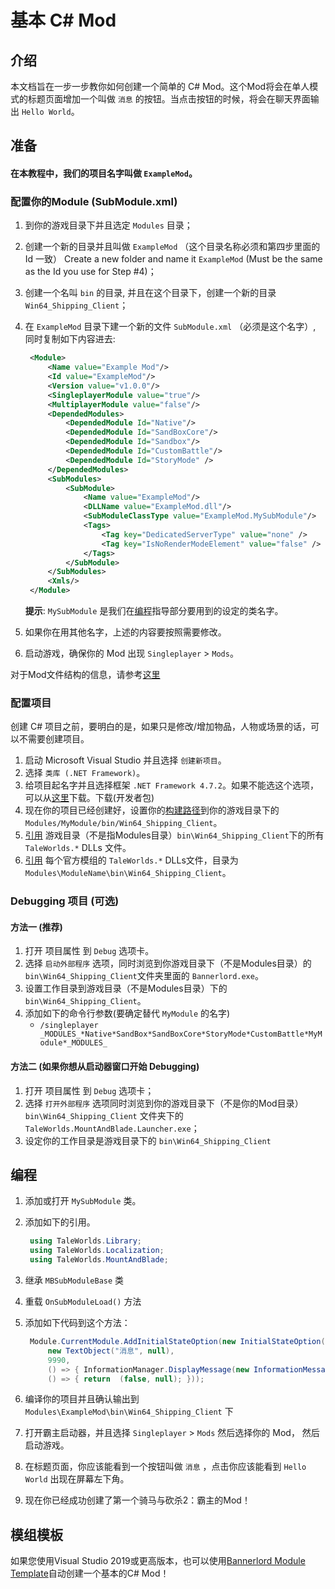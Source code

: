 # 基本 C# Mod

## 介绍

本文档旨在一步一步教你如何创建一个简单的 C# Mod。这个Mod将会在单人模式的标题页面增加一个叫做 `消息` 的按钮。当点击按钮的时候，将会在聊天界面输出 `Hello World`。

## 准备

#### 在本教程中，我们的项目名字叫做 `ExampleMod`。

### 配置你的Module (SubModule.xml)

1. 到你的游戏目录下并且选定 `Modules` 目录；
2. 创建一个新的目录并且叫做 `ExampleMod` （这个目录名称必须和第四步里面的 Id 一致） Create a new folder and name it `ExampleMod` (Must be the same as the Id you use for Step #4)；
3. 创建一个名叫 `bin` 的目录, 并且在这个目录下，创建一个新的目录 `Win64_Shipping_Client`；
4. 在 `ExampleMod` 目录下建一个新的文件 `SubModule.xml` （必须是这个名字）, 同时复制如下内容进去:

   ```xml
    <Module>
        <Name value="Example Mod"/>
        <Id value="ExampleMod"/>
        <Version value="v1.0.0"/>
        <SingleplayerModule value="true"/>
        <MultiplayerModule value="false"/>
        <DependedModules>
            <DependedModule Id="Native"/>
            <DependedModule Id="SandBoxCore"/>
            <DependedModule Id="Sandbox"/>
            <DependedModule Id="CustomBattle"/>
            <DependedModule Id="StoryMode" />
        </DependedModules>
        <SubModules>
            <SubModule>
                <Name value="ExampleMod"/>
                <DLLName value="ExampleMod.dll"/>
                <SubModuleClassType value="ExampleMod.MySubModule"/>
                <Tags>
                    <Tag key="DedicatedServerType" value="none" />
                    <Tag key="IsNoRenderModeElement" value="false" />
                </Tags>
            </SubModule>
        </SubModules>
        <Xmls/>
    </Module>
   ```

    **提示**: `MySubModule` 是我们在[编程]((#programming))指导部分要用到的设定的类名字。

5. 如果你在用其他名字，上述的内容要按照需要修改。
6. 启动游戏，确保你的 Mod 出现 `Singleplayer` &gt; `Mods`。

对于Mod文件结构的信息，请参考[这里](../_intro/folder-structure.md)

### 配置项目

创建 C# 项目之前，要明白的是，如果只是修改/增加物品，人物或场景的话，可以不需要创建项目。

1. 启动 Microsoft Visual Studio 并且选择 `创建新项目`。
2. 选择 `类库 (.NET Framework)`。
3. 给项目起名字并且选择框架 `.NET Framework 4.7.2`。如果不能选这个选项，可以从[这里](https://dotnet.microsoft.com/download/dotnet-framework/net472)下载。下载(开发者包)
4. 现在你的项目已经创建好，设置你的[构建路径](https://docs.microsoft.com/en-us/visualstudio/ide/how-to-change-the-build-output-directory?view=vs-2019)到你的游戏目录下的`Modules/MyModule/bin/Win64_Shipping_Client`。
5. [引用](https://docs.microsoft.com/en-us/visualstudio/ide/how-to-add-or-remove-references-by-using-the-reference-manager?view=vs-2019) 游戏目录（不是指Modules目录）`bin\Win64_Shipping_Client`下的所有`TaleWorlds.*` DLLs 文件。
6. [引用](https://docs.microsoft.com/en-us/visualstudio/ide/how-to-add-or-remove-references-by-using-the-reference-manager?view=vs-2019) 每个官方模组的 `TaleWorlds.*` DLLs文件，目录为 `Modules\ModuleName\bin\Win64_Shipping_Client`。

### Debugging 项目 (可选)

#### 方法一 (推荐)
1. 打开 项目属性 到 `Debug` 选项卡。
2. 选择 `启动外部程序` 选项，同时浏览到你游戏目录下（不是Modules目录）的`bin\Win64_Shipping_Client`文件夹里面的 `Bannerlord.exe`。
3. 设置工作目录到游戏目录（不是Modules目录）下的 `bin\Win64_Shipping_Client`。
4. 添加如下的命令行参数(要确定替代 `MyModule` 的名字) 
   * `/singleplayer _MODULES_*Native*SandBox*SandBoxCore*StoryMode*CustomBattle*MyModule*_MODULES_`

#### 方法二 (如果你想从启动器窗口开始 Debugging)
1. 打开 项目属性 到 `Debug` 选项卡；
2. 选择 `打开外部程序` 选项同时浏览到你的游戏目录下（不是你的Mod目录）`bin\Win64_Shipping_Client` 文件夹下的 `TaleWorlds.MountAndBlade.Launcher.exe`；
3. 设定你的工作目录是游戏目录下的 `bin\Win64_Shipping_Client`

## 编程

1. 添加或打开 `MySubModule` 类。
2. 添加如下的引用。

   ```csharp
    using TaleWorlds.Library;
    using TaleWorlds.Localization;
    using TaleWorlds.MountAndBlade;
   ```

3. 继承 `MBSubModuleBase` 类
4. 重载 `OnSubModuleLoad()` 方法
5. 添加如下代码到这个方法：

   ```csharp
    Module.CurrentModule.AddInitialStateOption(new InitialStateOption("Message",
        new TextObject("消息", null),
        9990,
        () => { InformationManager.DisplayMessage(new InformationMessage("Hello World!")); },
        () => { return  (false, null); }));
   ```

6. 编译你的项目并且确认输出到 `Modules\ExampleMod\bin\Win64_Shipping_Client` 下
7. 打开霸主启动器，并且选择 `Singleplayer` &gt; `Mods` 然后选择你的 Mod， 然后启动游戏。
8. 在标题页面，你应该能看到一个按钮叫做 `消息` ，点击你应该能看到 `Hello World` 出现在屏幕左下角。
9. 现在你已经成功创建了第一个骑马与砍杀2：霸主的Mod！


## 模组模板

如果您使用Visual Studio 2019或更高版本，也可以使用[Bannerlord Module Template](https://github.com/BUTR/Bannerlord.Module.Template)自动创建一个基本的C# Mod！
